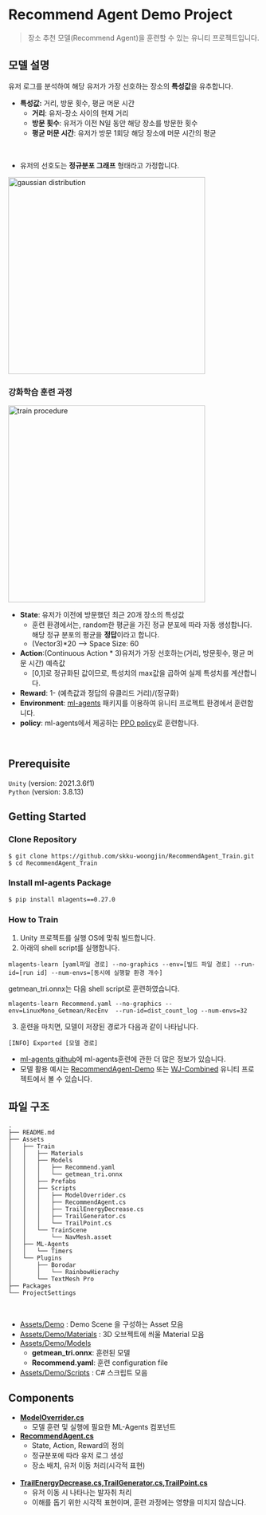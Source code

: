 # Recommend Agent Demo Project

> 장소 추천 모델(Recommend Agent)을 훈련할 수 있는 유니티 프로젝트입니다. <br/>

## 모델 설명
유저 로그를 분석하여 해당 유저가 가장 선호하는 장소의 **특성값**을 유추합니다.
- **특성값:** 거리, 방문 횟수, 평균 머문 시간 
  - **거리**: 유저-장소 사이의 현재 거리
  - **방문 횟수**: 유저가 이전 N일 동안 해당 장소를 방문한 횟수 
  - **평균 머문 시간**: 유저가 방문 1회당 해당 장소에 머문 시간의 평균
<br/>

- 유저의 선호도는 **정규분포 그래프** 형태라고 가정합니다. 

<img width="395" alt="gaussian distribution" src="https://user-images.githubusercontent.com/121273065/209562668-d759affc-5df3-4773-b7a9-2da49018f051.png">

### 강화학습 훈련 과정
<img width="395" alt="train procedure" src="https://user-images.githubusercontent.com/121273065/209563122-043a1271-f498-456f-8bbf-a2c45a54e6e5.png">
  
  - **State**: 유저가 이전에 방문했던 최근 20개 장소의 특성값
    - 훈련 환경에서는, random한 평균을 가진 정규 분포에 따라 자동 생성합니다. 해당 정규 분포의 평균을 **정답**이라고 합니다. 
    - (Vector3)*20 --> Space Size: 60
  - **Action**:(Continuous Action * 3)유저가 가장 선호하는(거리, 방문횟수, 평균 머문 시간) 예측값
    - [0,1]로 정규화된 값이므로, 특성치의 max값을 곱하여 실제 특성치를 계산합니다. 
  - **Reward**: 1- (예측값과 정답의 유클리드 거리)/(정규화)
- **Environment**: [ml-agents](https://github.com/Unity-Technologies/ml-agents) 패키지를 이용하여 유니티 프로젝트 환경에서 훈련합니다. 
- **policy**: ml-agents에서 제공하는 [PPO policy](https://github.com/miyamotok0105/unity-ml-agents/blob/master/docs/Training-PPO.md)로 훈련합니다. 

<br />

## Prerequisite

`Unity` (version: 2021.3.6f1)
<br />
`Python` (version: 3.8.13)
<br />

## Getting Started


### Clone Repository

```shell script
$ git clone https://github.com/skku-woongjin/RecommendAgent_Train.git
$ cd RecommendAgent_Train
```
### Install ml-agents Package
```shell script
$ pip install mlagents==0.27.0
```

### How to Train

1.  Unity 프로젝트를 실행 OS에 맞춰 빌드합니다. 
2.  아래의 shell script를 실행합니다. 
```shell script
mlagents-learn [yaml파일 경로] --no-graphics --env=[빌드 파일 경로] --run-id=[run id] --num-envs=[동시에 실행할 환경 개수]
```
getmean_tri.onnx는 다음 shell script로 훈련하였습니다.  
```shell script
mlagents-learn Recommend.yaml --no-graphics --env=LinuxMono_Getmean/RecEnv  --run-id=dist_count_log --num-envs=32 
```
3. 훈련을 마치면, 모델이 저장된 경로가 다음과 같이 나타납니다. 
```shell script
[INFO] Exported [모델 경로]
```
- [ml-agents github](https://github.com/Unity-Technologies/ml-agents/blob/develop/docs/Training-ML-Agents.md)에 ml-agents훈련에 관한 더 많은 정보가 있습니다. 
- 모델 활용 예시는 [RecommendAgent-Demo]() 또는 [WJ-Combined]() 유니티 프로젝트에서 볼 수 있습니다. 


## 파일 구조

```
.
├── README.md
├── Assets
│   ├── Train
│   │   ├── Materials
│   │   ├── Models
│   │   │   ├── Recommend.yaml
│   │   │   └── getmean_tri.onnx
│   │   ├── Prefabs
│   │   ├── Scripts
│   │   │   ├── ModelOverrider.cs
│   │   │   ├── RecommendAgent.cs
│   │   │   ├── TrailEnergyDecrease.cs
│   │   │   ├── TrailGenerator.cs
│   │   │   └── TrailPoint.cs
│   │   └── TrainScene
│   │       └── NavMesh.asset
│   ├── ML-Agents
│   │   └── Timers
│   └── Plugins
│       ├── Borodar
│       │   └── RainbowHierachy
│       └── TextMesh Pro
├── Packages
└── ProjectSettings
```

<br />

- [Assets/Demo](링크) : Demo Scene 을 구성하는 Asset 모음
- [Assets/Demo/Materials](링크) : 3D 오브젝트에 씌울 Material 모음
- [Assets/Demo/Models](링크)
  - **getmean_tri.onnx**: 훈련된 모델
  - **Recommend.yaml**: 훈련 configuration file
- [Assets/Demo/Scripts](링크) : C# 스크립트 모음

## Components

- **[ModelOverrider.cs]()** 
  - 모델 훈련 및 실행에 필요한 ML-Agents 컴포넌트
    <br />
- **[RecommendAgent.cs]()** 
  - State, Action, Reward의 정의
  - 정규분포에 따라 유저 로그 생성
  - 장소 배치, 유저 이동 처리(시각적 표현)
  <br />
- **[TrailEnergyDecrease.cs](),[TrailGenerator.cs](),[TrailPoint.cs]()** 
  - 유저 이동 시 나타나는 발자취 처리
  - 이해를 돕기 위한 시각적 표현이며, 훈련 과정에는 영향을 미치지 않습니다.
  <br />
    
